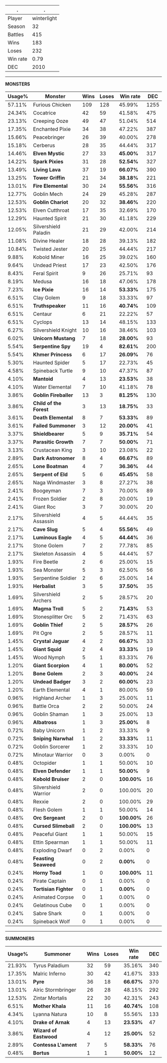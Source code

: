 .|.
|-|-
Player|winterlight
Season|32
Battles|415
Wins|183
Loses|232
Win rate|0.79
DEC|2010

---
**MONSTERS**

Usage%|Monster|Wins|Loses|Win rate|DEC|
-|-|-|-|-|-|
57.11%|Furious Chicken|109|128|45.99%|1255|
24.34%|Cocatrice|42|59|41.58%|475|
23.13%|Creeping Ooze|49|47|51.04%|514|
17.35%|Enchanted Pixie|34|38|47.22%|387|
15.66%|Peacebringer|26|39|40.00%|278|
15.18%|Cerberus|28|35|44.44%|317|
14.46%|**Elven Mystic**|27|33|**45.00%**|317|
14.22%|**Spark Pixies**|31|28|**52.54%**|327|
13.49%|**Living Lava**|37|19|**66.07%**|390|
13.25%|**Tower Griffin**|21|34|**38.18%**|221|
13.01%|**Fire Elemental**|30|24|**55.56%**|316|
12.77%|Goblin Mech|24|29|45.28%|287|
12.53%|**Goblin Chariot**|20|32|**38.46%**|220|
12.53%|Elven Cutthroat|17|35|32.69%|170|
12.29%|Haunted Spirit|21|30|41.18%|229|
12.05%|Silvershield Paladin|21|29|42.00%|214|
11.08%|Divine Healer|18|28|39.13%|182|
10.84%|Twisted Jester|20|25|44.44%|217|
9.88%|Kobold Miner|16|25|39.02%|160|
9.64%|Undead Priest|17|23|42.50%|176|
8.43%|Feral Spirit|9|26|25.71%|93|
8.19%|Medusa|16|18|47.06%|178|
7.23%|**Ice Pixie**|16|14|**53.33%**|175|
6.51%|Clay Golem|9|18|33.33%|97|
6.51%|**Truthspeaker**|11|16|**40.74%**|109|
6.51%|Centaur|6|21|22.22%|57|
6.51%|Cyclops|13|14|48.15%|133|
6.27%|Silvershield Knight|10|16|38.46%|103|
6.02%|**Unicorn Mustang**|7|18|**28.00%**|93|
5.54%|**Serpentine Spy**|19|4|**82.61%**|200|
5.54%|**Khmer Princess**|6|17|**26.09%**|76|
5.30%|Haunted Spider|5|17|22.73%|45|
4.58%|Spineback Turtle|9|10|47.37%|87|
4.10%|**Mantoid**|4|13|**23.53%**|38|
4.10%|Water Elemental|7|10|41.18%|78|
3.86%|**Goblin Fireballer**|13|3|**81.25%**|130|
3.86%|**Child of the Forest**|3|13|**18.75%**|33|
3.61%|**Death Elemental**|8|7|**53.33%**|89|
3.61%|**Failed Summoner**|3|12|**20.00%**|41|
3.37%|**Shieldbearer**|5|9|**35.71%**|54|
3.37%|**Parasitic Growth**|7|7|**50.00%**|71|
3.13%|Crustacean King|3|10|23.08%|22|
2.89%|**Dark Astronomer**|8|4|**66.67%**|89|
2.65%|**Lone Boatman**|4|7|**36.36%**|44|
2.65%|**Serpent of Eld**|5|6|**45.45%**|58|
2.65%|Naga Windmaster|3|8|27.27%|38|
2.41%|Boogeyman|7|3|70.00%|89|
2.41%|Frozen Soldier|2|8|20.00%|19|
2.41%|Giant Roc|3|7|30.00%|20|
2.17%|Silvershield Assassin|4|5|44.44%|35|
2.17%|**Cave Slug**|5|4|**55.56%**|49|
2.17%|**Luminous Eagle**|4|5|**44.44%**|36|
2.17%|Stone Golem|7|2|77.78%|85|
2.17%|Skeleton Assassin|4|5|44.44%|57|
1.93%|Fire Beetle|2|6|25.00%|15|
1.93%|Sea Monster|5|3|62.50%|56|
1.93%|Serpentine Soldier|2|6|25.00%|14|
1.93%|**Herbalist**|3|5|**37.50%**|35|
1.69%|Silvershield Archers|2|5|28.57%|20|
1.69%|**Magma Troll**|5|2|**71.43%**|53|
1.69%|Stonesplitter Orc|5|2|71.43%|63|
1.69%|**Goblin Thief**|2|5|**28.57%**|26|
1.69%|Pit Ogre|2|5|28.57%|11|
1.45%|**Crystal Jaguar**|4|2|**66.67%**|33|
1.45%|**Giant Squid**|2|4|**33.33%**|19|
1.45%|Wood Nymph|5|1|83.33%|76|
1.20%|**Giant Scorpion**|4|1|**80.00%**|52|
1.20%|**Bone Golem**|2|3|**40.00%**|24|
1.20%|**Undead Badger**|3|2|**60.00%**|23|
1.20%|Earth Elemental|4|1|80.00%|59|
0.96%|Highland Archer|1|3|25.00%|11|
0.96%|Battle Orca|2|2|50.00%|24|
0.96%|Goblin Shaman|1|3|25.00%|13|
0.96%|**Albatross**|1|3|**25.00%**|8|
0.72%|Baby Unicorn|1|2|33.33%|9|
0.72%|**Sniping Narwhal**|1|2|**33.33%**|11|
0.72%|Goblin Sorcerer|1|2|33.33%|10|
0.72%|Minotaur Warrior|0|3|0.00%|0|
0.48%|Octopider|1|1|50.00%|10|
0.48%|**Elven Defender**|1|1|**50.00%**|9|
0.48%|**Kobold Bruiser**|2|0|**100.00%**|16|
0.48%|Silvershield Warrior|2|0|100.00%|20|
0.48%|Rexxie|2|0|100.00%|29|
0.48%|Flesh Golem|1|1|50.00%|14|
0.48%|**Orc Sergeant**|2|0|**100.00%**|26|
0.48%|**Cursed Slimeball**|2|0|**100.00%**|13|
0.48%|Peaceful Giant|1|1|50.00%|15|
0.48%|Ettin Spearman|1|1|50.00%|11|
0.48%|Exploding Dwarf|0|2|0.00%|0|
0.48%|**Feasting Seaweed**|0|2|**0.00%**|0|
0.24%|**Horny Toad**|1|0|**100.00%**|11|
0.24%|Pirate Captain|0|1|0.00%|0|
0.24%|**Tortisian Fighter**|0|1|**0.00%**|0|
0.24%|Animated Corpse|0|1|0.00%|0|
0.24%|Gelatinous Cube|0|1|0.00%|0|
0.24%|Sabre Shark|0|1|0.00%|0|
0.24%|Spineback Wolf|0|1|0.00%|0|

---
**SUMMONERS**

Usage%|Summoner|Wins|Loses|Win rate|DEC|
-|-|-|-|-|-|
21.93%|Tyrus Paladium|32|59|35.16%|340|
17.35%|Malric Inferno|30|42|41.67%|333|
13.01%|**Pyre**|36|18|**66.67%**|370|
13.01%|Alric Stormbringer|26|28|48.15%|292|
12.53%|Zintar Mortalis|22|30|42.31%|243|
6.51%|**Mother Khala**|11|16|**40.74%**|108|
4.34%|Lyanna Natura|10|8|55.56%|133|
4.10%|**Drake of Arnak**|4|13|**23.53%**|47|
3.86%|**Wizard of Eastwood**|4|12|**25.00%**|52|
2.89%|**Contessa L'ament**|7|5|**58.33%**|76|
0.48%|**Bortus**|1|1|**50.00%**|12|
